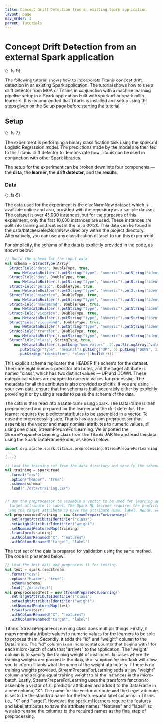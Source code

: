 ```yaml
---
title: Concept Drift Detection from an existing Spark application
layout: page
nav_order: 3
parent: Tutorials
---
```


# Concept Drift Detection from an external Spark application
{: .fs-9}

The following tutorial shows how to incorporate Titanis concept drift detection in an existing Spark application. The tutorial shows how to use a drift detector from MOA or Titanis in conjunction with a machine learning pipeline setup in a Spark application built with spark.ml or spark.mllib learners. It is recommended that Titanis is installed and setup using the steps given on the Setup page before starting the tutorial.

## Setup
{: .fs-7}

The experiment is performing a binary classification task using the spark.ml Logistic Regression model. The predictions made by the model are then fed to the Titanis drift detector to demonstrate how Titanis can be used in conjunction with other Spark libraries.

The setup for the experiment can be broken down into four components — the **data**, the **learner**, the **drift detector**, and the **results**.

### Data
{: .fs-5}

The data used for the experiment is the elecNormNew dataset, which is available online and also, provided with the repository as a sample dataset. The dataset is over 45,000 instances, but for the purposes of this experiment, only the first 10,000 instances are used. These instances are split into training and test set in the ratio 80:20. This data can be found in the data/batches/elecNormNew directory within the project directory. Alternatively, you can use any classification dataset to run this experiment.

For simplicity, the schema of the data is explicitly provided in the code, as shown below:
```scala
// Build the schema for the input data
val schema = StructType(Array(
  StructField("date", DoubleType, true,
    new MetadataBuilder().putString("type", "numeric").putString("identifier", "date").build()),
  StructField("day", DoubleType, true,
    new MetadataBuilder().putString("type", "numeric").putString("identifier", "day").build()),
  StructField("period", DoubleType, true,
    new MetadataBuilder().putString("type", "numeric").putString("identifier", "period").build()),
  StructField("nswprice", DoubleType, true,
    new MetadataBuilder().putString("type", "numeric").putString("identifier", "nswprice").build()),
  StructField("nswdemand", DoubleType, true,
    new MetadataBuilder().putString("type", "numeric").putString("identifier", "nswdemand").build()),
  StructField("vicprice", DoubleType, true,
    new MetadataBuilder().putString("type", "numeric").putString("identifier", "vicprice").build()),
  StructField("vicdemand", DoubleType, true,
    new MetadataBuilder().putString("type", "numeric").putString("identifier", "vicdemand").build()),
  StructField("transfer", DoubleType, true,
    new MetadataBuilder().putString("type", "numeric").putString("identifier", "transfer").build()),
  StructField("class", StringType, true,
    new MetadataBuilder().putLong("num_values", 2).putStringArray("values", Array("UP", "DOWN"))
      .putString("type", "nominal").putLong("UP", 0).putLong("DOWN", 1)
      .putString("identifier", "class").build())))
```
This explicit schema replicates the HEADER file schema for the dataset. There are eight numeric predictor attributes, and the target attribute is named "class", which has two distinct values &#8212; UP and DOWN. These categorical values are mapped to numeric values for processing. The metadata for all the attributes is also provided explicitly. If you are using your own data, ensure that the schema is built accurately either by explicitly providing it or by using a reader to parse the schema of the data.

The data is then read into a DataFrame using Spark. The DataFrame is then preprocessed and prepared for the learner and the drift detector. The learner requires the predictor attributes to be assembled in a vector. To ease the preprocessing step, Titanis has a stream preprocessor that assembles the vector and maps nominal attributes to numeric values, all using one class, StreamPrepareForLearning. We imported the StreamPrepareForLearning class from the Titanis JAR file and read the data using the Spark DataFrameReader, as shown below:
```scala
import org.apache.spark.titanis.preprocessing.StreamPrepareForLearning

{...}

// Load the training set from the data directory and specify the schema for the preprocessing and drift detector
val training = spark.read
  .format("csv")
  .option("header", "true")
  .schema(schema)
  .load("./data/training.csv")


/* Use the preprocessor to assemble a vector to be used for learning and rename it to features, and rename the
  target attribute to label. The Spark ML learner requires the predictor vector to have the attribute name, features
  and the target attribute to have the attribute name, label. Hence, we rename the variables before training. */
val preprocessedTraining = new StreamPrepareForLearning()
  .setTargetAttributeIdentifier("class")
  .setWeightAttributeIdentifier("weight")
  .setNominalFeaturesMap(training)
  .transform(training)
  .withColumnRenamed("X", "features")
  .withColumnRenamed("target", "label")
```

The test set of the data is prepared for validation using the same method. The code is presented below:
```scala
// Load the test data and preprocess it for testing.
val test = spark.readStream
  .format("csv")
  .option("header", "true")
  .schema(schema)
  .load("./data/test")
val preprocessedTest = new StreamPrepareForLearning()
  .setTargetAttributeIdentifier("class")
  .setWeightAttributeIdentifier("weight")
  .setNominalFeaturesMap(test)
  .transform(test)
  .withColumnRenamed("X", "features")
  .withColumnRenamed("target", "label")
```

Titanis' StreamPrepareForLearning class does multiple things. Firstly, it maps nominal attribute values to numeric values for the learners to be able to process them. Secondly, it adds the "id" and "weight" column to the DataFrame. The "id" column is an incremental counter that begins with 1 for each micro-batch of data that "arrives" to the application. The "weight" column is to specify the training weight of instances. In cases where the training weights are present in the data, the -w option for the Task will allow you to inform Titanis what the name of the weight attribute is. If there is no training weights provided, StreamPrepareForLearning adds a new "weight" column and assigns equal training weight to all the instances in the micro-batch. Lastly, StreamPrepareForLearning uses the transform function to assemble a vector of all predictor attributes and adds it to the DataFrame in a new column, "X". The name for the vector attribute and the target attribute is set to be the standard name for the features and label columns in Titanis i.e., "X" and "target". However, the spark.ml learners require the features and label attributes to have the attribute names, "features" and "label", so we also rename the columns to the required names as the final step of preprocessing.
